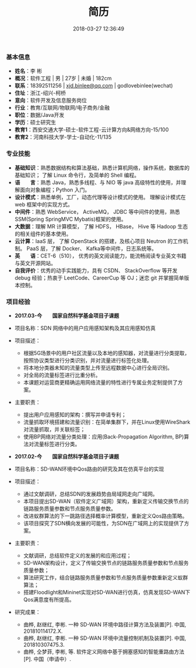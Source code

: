 ﻿---
title: 简历
date: 2018-03-27 12:36:49
type: "about"
comments: false
---

### 基本信息
- **姓名**：李 彬
- **概况**：软件工程 | 男 | 27岁 | 未婚 | 182cm
- **联系**：18392511256 | xjd.binlee@qq.com | godlovebinlee(wechat)
- **住址**：浙江-绍兴-柯桥
- **意向**：软件开发及信息服务岗位 &nbsp;&nbsp;
- **行业**：教育/互联网/物联网/电子商务/金融 &nbsp;&nbsp;
- **职位**：数据/Java开发
- **学历**：硕士研究生
- **教育1**：西安交通大学-硕士-软件工程-云计算方向&网络方向-15/100
- **教育2**：河南科技大学-学士-自动化-11/135

### 专业技能
- **基础知识**：熟悉数据结构和算法基础，熟悉计算机网络，操作系统，数据库的基础知识； 了解 Linux 命令行，及简单的 Shell 编程。
- **语&emsp;&emsp;言**：熟悉 Java，熟悉多线程、与 NIO 等 java 高级特性的使用，并理解面向对象编程；Python 入门。
- **设计模式**：熟悉单例，工厂，动态代理等设计模式的使用。 理解设计模式在 web 框架中的实现方式。
- **中间件**：熟悉 WebService， ActiveMQ， JDBC 等中间件的使用，熟悉 SSM(Spring SpringMVC Mybatis)框架的使用。
- **大数据**：理解 MR 计算模型， 了解 HDFS， HBase， Hive 等 Hadoop 生态的相关组件的基本使用。
- **云计算**：IaaS 层， 了解 OpenStack 的搭建，及核心项目 Neutron 的工作机制。 PaaS 层，了解 Docker、 Kafka等中间件，日志系统等。
- **英&emsp;&emsp;语**：CET-6（510）， 优秀的英文阅读能力，能流畅阅读专业英文书籍与英文开源网站。
- **自我评价**：优秀的动手实践能力，具有 CSDN、 StackOverflow 等开发 debug 经验；热衷于 LeetCode、CareerCup 等 OJ；迷恋 git 并掌握简单版本控制。

### 项目经验

- **2017.03-今&emsp;&emsp;国家自然科学基金项目子课题**
- 项目名称：SDN 网络中的用户应用感知架构及其应用感知仿真
- 项目描述：
    - 根据5G场景中的用户社区流量以及本地的感知器，对流量进行分类提取，按照协议类型进行分类识别，并对流量进行标签化处理。
    - 将本地分类器未知的流量类型上传至远程数据中心进行全局识别。
    - 对全局的流量标签进行比重分析。
    - 本课题对运营商更精确运用网络流量的特性进行专属业务定制提供了方案。
- 主要职责：
    - 提出用户应用感知的架构：撰写并申请专利；
    - 流量抓取环境搭建和流量识别：在简单集群下，并在Linux使用WireShark对流量抓取，并关联标签；
    - 使用BP网络对流量分类处理：应用(Back-Propagation Algorithm, BP)算法对流量标签进行分类。
	
- **2017.02-今&emsp;&emsp;国家自然科学基金项目子课题**
- 项目名称：SD-WAN环境中Qos路由的研究及其在仿真平台的实现
- 项目描述：
    - 通过文献调研，总结SDN的发展趋势由局域网走向广域网。
    - 本项目提出SD-WAN（软件定义广域网）架构，重新定义传输交换节点的链路服务质量参数和节点服务质量参数。
    - 改进蚁群算法的下一跳路径选择概率计算模型，重新定义Qos路由策略。
    - 该项目探究了SDN横向发展的可能性，为SDN在广域网上的实现提供了方案。
- 主要职责：
    - 文献调研，总结软件定义的发展的和应用过程；
    - SD-WAN架构设计，定义了传输交换节点的链路服务质量参数和节点服务质量参数；
    - 算法研究工作，结合链路服务质量参数和节点服务质量参数重新定义蚁群算法；
    - 搭建Floodlight和Mininet实现对SD-WAN进行仿真，仿真发现SD-WAN下Qos满意度有所提高。
- 研究成果：
    - 曲桦, 赵继红, 李彬. 一种 SD-WAN 环境中路径计算方法及装置[P]. 中国, 201810114172.X.
    - 曲桦, 赵继红, 李彬. 一种 SD-WAN 环境中流量控制机制及装置[P]. 中国, 201810307475.3.
    - 曲桦, 仝梦菲, 李彬, 等. 软件定义网络中基于拥塞感知的智能重路由方法[P]. 中国（申请中）.